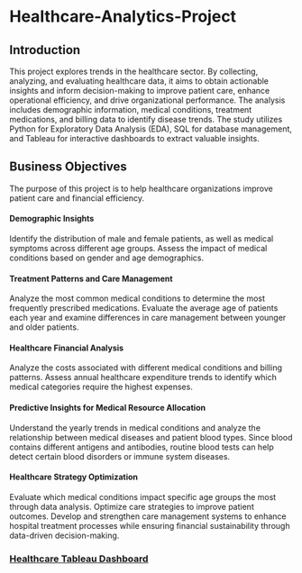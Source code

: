 # Healthcare-Analytics-Project

## **Introduction** 
This project explores trends in the healthcare sector. By collecting, analyzing, and evaluating healthcare data, it aims to obtain actionable insights and inform decision-making to improve patient care, enhance operational efficiency, and drive organizational performance. The analysis includes demographic information, medical conditions, treatment medications, and billing data to identify disease trends. The study utilizes Python for Exploratory Data Analysis (EDA), SQL for database management, and Tableau for interactive dashboards to extract valuable insights.

## **Business Objectives**  
The purpose of this project is to help healthcare organizations improve patient care and financial efficiency.

#### **Demographic Insights**  
Identify the distribution of male and female patients, as well as medical symptoms across different age groups. Assess the impact of medical conditions based on gender and age demographics.

#### **Treatment Patterns and Care Management**  
Analyze the most common medical conditions to determine the most frequently prescribed medications. Evaluate the average age of patients each year and examine differences in care management between younger and older patients.

#### **Healthcare Financial Analysis**  
Analyze the costs associated with different medical conditions and billing patterns. Assess annual healthcare expenditure trends to identify which medical categories require the highest expenses.

#### **Predictive Insights for Medical Resource Allocation**  
Understand the yearly trends in medical conditions and analyze the relationship between medical diseases and patient blood types. Since blood contains different antigens and antibodies, routine blood tests can help detect certain blood disorders or immune system diseases.

#### **Healthcare Strategy Optimization**  
Evaluate which medical conditions impact specific age groups the most through data analysis. Optimize care strategies to improve patient outcomes. Develop and strengthen care management systems to enhance hospital treatment processes while ensuring financial sustainability through data-driven decision-making.


### **[Healthcare Tableau Dashboard]([https://public.tableau.com/app/profile/debbie.chen5726/viz/Healthcare2_17411512273230/Dashboard2_1])**
